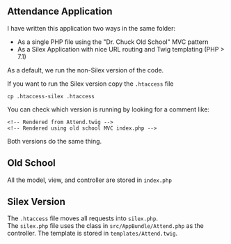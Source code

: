 
Attendance Application
----------------------

I have written this application two ways in the same folder:

* As a single PHP file using the "Dr. Chuck Old School" MVC pattern
* As a Silex Application with nice URL routing and Twig templating (PHP > 7.1)

As a default, we run the non-Silex version of the code.

If you want to run the Silex version copy the `.htaccess` file

    cp .htaccess-silex .htaccess

You can check which version is running by looking for a comment
like: 

    <!-- Rendered from Attend.twig -->
    <!-- Rendered using old school MVC index.php -->

Both versions do the same thing.

Old School
----------

All the model, view, and controller are stored in `index.php`

Silex Version
-------------

The `.htaccess` file moves all requests into `silex.php`.  
The `silex.php` file uses the class in `src/AppBundle/Attend.php` as the controller.
The template is stored in `templates/Attend.twig`.


